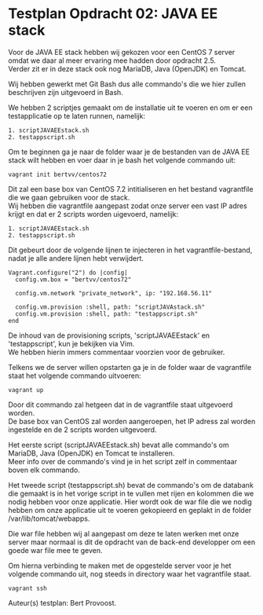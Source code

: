 # Testplan Opdracht 02: JAVA EE stack

Voor de JAVA EE stack hebben wij gekozen voor een CentOS 7 server omdat we daar al meer ervaring mee hadden door opdracht 2.5.  
Verder zit er in deze stack ook nog MariaDB, Java (OpenJDK) en Tomcat.  

Wij hebben gewerkt met Git Bash dus alle commando's die we hier zullen beschrijven zijn uitgevoerd in Bash.  

We hebben 2 scriptjes gemaakt om de installatie uit te voeren en om er een testapplicatie op te laten runnen, namelijk:  

    1. scriptJAVAEEstack.sh  
    2. testappscript.sh  

Om te beginnen ga je naar de folder waar je de bestanden van de JAVA EE stack wilt hebben en voer daar in je bash het volgende commando uit:
    
    vagrant init bertvv/centos72  
    
Dit zal een base box van CentOS 7.2 intitialiseren en het bestand vagrantfile die we gaan gebruiken voor de stack.  
Wij hebben die vagrantfile aangepast zodat onze server een vast IP adres krijgt en dat er 2 scripts worden uigevoerd, namelijk:  
  
    1. scriptJAVAEEstack.sh
    2. testappscript.sh

Dit gebeurt door de volgende lijnen te injecteren in het vagrantfile-bestand, nadat je alle andere lijnen hebt verwijdert.

    Vagrant.configure("2") do |config|
      config.vm.box = "bertvv/centos72"

      config.vm.network "private_network", ip: "192.168.56.11"

      config.vm.provision :shell, path: "scriptJAVAstack.sh"  
      config.vm.provision :shell, path: "testappscript.sh"  
    end
    
De inhoud van de provisioning scripts, 'scriptJAVAEEstack' en 'testappscript', kun je bekijken via Vim.  
We hebben hierin immers commentaar voorzien voor de gebruiker.

Telkens we de server willen opstarten ga je in de folder waar de vagrantfile staat het volgende commando uitvoeren:  

    vagrant up  
    
Door dit commando zal hetgeen dat in de vagrantfile staat uitgevoerd worden.  
De base box van CentOS zal worden aangeroepen, het IP adress zal worden ingestelde en de 2 scripts worden uitgevoerd.  

Het eerste script (scriptJAVAEEstack.sh) bevat alle commando's om MariaDB, Java (OpenJDK) en Tomcat te installeren.  
Meer info over de commando's vind je in het script zelf in commentaar boven elk commando.  

Het tweede script (testappscript.sh) bevat de commando's om de databank die gemaakt is in het vorige script in te vullen met rijen en kolommen die we nodig hebben voor onze applicatie. 
Hier wordt ook de war file die we nodig hebben om onze applicatie uit te voeren gekopieerd en geplakt in de folder /var/lib/tomcat/webapps.  

Die war file hebben wij al aangepast om deze te laten werken met onze server maar normaal is dit de opdracht van de back-end developper om een goede war file mee te geven.  


Om hierna verbinding te maken met de opgestelde server voor je het volgende commando uit, nog steeds in directory waar het vagrantfile staat.

    vagrant ssh

    
Auteur(s) testplan: Bert Provoost.


